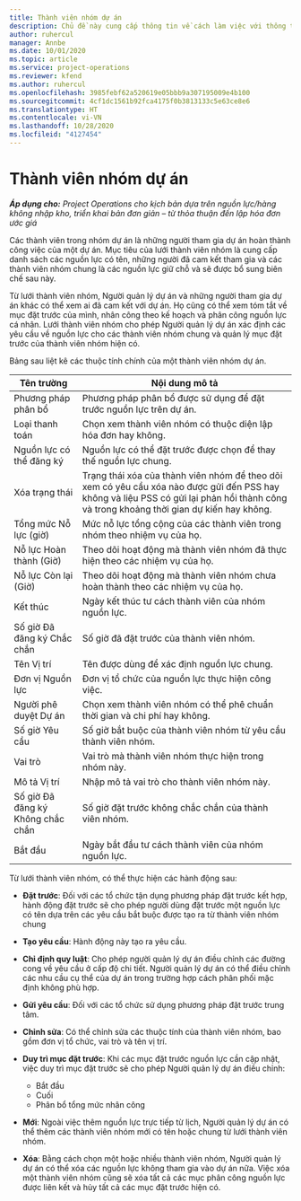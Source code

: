 ```yaml
---
title: Thành viên nhóm dự án
description: Chủ đề này cung cấp thông tin về cách làm việc với thông tin thành viên nhóm dự án, thuộc tính và lập lịch trình.
author: ruhercul
manager: Annbe
ms.date: 10/01/2020
ms.topic: article
ms.service: project-operations
ms.reviewer: kfend
ms.author: ruhercul
ms.openlocfilehash: 3985febf62a520619e05bbb9a307195009e4b100
ms.sourcegitcommit: 4cf1dc1561b92fca4175f0b3813133c5e63ce8e6
ms.translationtype: HT
ms.contentlocale: vi-VN
ms.lasthandoff: 10/28/2020
ms.locfileid: "4127454"
---
```

# <a name="project-team-members"></a>Thành viên nhóm dự án

_**Áp dụng cho:** Project Operations cho kịch bản dựa trên nguồn lực/hàng không nhập kho, triển khai bản đơn giản – từ thỏa thuận đến lập hóa đơn ước giá_

Các thành viên trong nhóm dự án là những người tham gia dự án hoàn thành công việc của một dự án. Mục tiêu của lưới thành viên nhóm là cung cấp danh sách các nguồn lực có tên, những người đã cam kết tham gia và các thành viên nhóm chung là các nguồn lực giữ chỗ và sẽ được bổ sung biên chế sau này.

Từ lưới thành viên nhóm, Người quản lý dự án và những người tham gia dự án khác có thể xem ai đã cam kết với dự án. Họ cũng có thể xem tóm tắt về mục đặt trước của mình, nhân công theo kế hoạch và phân công nguồn lực cá nhân. Lưới thành viên nhóm cho phép Người quản lý dự án xác định các yêu cầu về nguồn lực cho các thành viên nhóm chung và quản lý mục đặt trước của thành viên nhóm hiện có.

Bảng sau liệt kê các thuộc tính chính của một thành viên nhóm dự án.

| Tên trường          | Nội dung mô tả                                                                                                                                                                  |
|--------------------------|-----------------------------------------------------------------------------------------------------------------------------------------------------------------------------------|
| Phương pháp phân bổ        | Phương pháp phân bổ được sử dụng để đặt trước nguồn lực trên dự án.                                                                         |
| Loại thanh toán             | Chọn xem thành viên nhóm có thuộc diện lập hóa đơn hay không.                                                                                                                                       |
| Nguồn lực có thể đăng ký        | Nguồn lực có thể đặt trước được chọn để thay thế nguồn lực chung.                                                                                                                   |
| Xóa trạng thái            | Trạng thái xóa của thành viên nhóm để theo dõi xem có yêu cầu xóa nào được gửi đến PSS hay không và liệu PSS có gửi lại phản hồi thành công và trong khoảng thời gian dự kiến hay không. |
| Tổng mức Nỗ lực (giờ)     | Mức nỗ lực tổng cộng của các thành viên trong nhóm theo nhiệm vụ của họ.                                                                                                                         |
| Nỗ lực Hoàn thành (Giờ) | Theo dõi hoạt động mà thành viên nhóm đã thực hiện theo các nhiệm vụ của họ.                                                                                           |
| Nỗ lực Còn lại (Giờ) | Theo dõi hoạt động mà thành viên nhóm chưa hoàn thành theo các nhiệm vụ của họ.                                                                                    |
| Kết thúc                   | Ngày kết thúc tư cách thành viên của nhóm nguồn lực.                                                                                                                                            |
| Số giờ Đã đăng ký Chắc chắn        | Số giờ đã đặt trước của thành viên nhóm.                                                                                                                                                                |
| Tên Vị trí            | Tên được dùng để xác định nguồn lực chung.                                                                                                                                   |
| Đơn vị Nguồn lực          | Đơn vị tổ chức của nguồn lực thực hiện công việc.                                                                                                                      |
| Người phê duyệt Dự án         | Chọn xem thành viên nhóm có thể phê chuẩn thời gian và chi phí hay không.                                                                                                                     |
| Số giờ Yêu cầu           | Số giờ bắt buộc của thành viên nhóm từ yêu cầu thành viên nhóm.                                                                                                                       |
| Vai trò                     | Vai trò mà thành viên nhóm thực hiện trong nhóm này.                                                                                                                                |
| Mô tả Vị trí     | Nhập mô tả vai trò cho thành viên nhóm này.                                                                                                                             |
| Số giờ Đã đăng ký Không chắc chắn        | Số giờ đặt trước không chắc chắn của thành viên nhóm.                                                                                                                                                                 |
| Bắt đầu                    | Ngày bắt đầu tư cách thành viên của nhóm nguồn lực.                                                                                                                                          |

Từ lưới thành viên nhóm, có thể thực hiện các hành động sau:

- **Đặt trước**: Đối với các tổ chức tận dụng phương pháp đặt trước kết hợp, hành động đặt trước sẽ cho phép người dùng đặt trước một nguồn lực có tên dựa trên các yêu cầu bắt buộc được tạo ra từ thành viên nhóm chung
- **Tạo yêu cầu**: Hành động này tạo ra yêu cầu.
- **Chỉ định quy luật**: Cho phép người quản lý dự án điều chỉnh các đường cong về yêu cầu ở cấp độ chi tiết. Người quản lý dự án có thể điều chỉnh các nhu cầu cụ thể của dự án trong trường hợp cách phân phối mặc định không phù hợp.
- **Gửi yêu cầu**: Đối với các tổ chức sử dụng phương pháp đặt trước trung tâm.
- **Chỉnh sửa**: Có thể chỉnh sửa các thuộc tính của thành viên nhóm, bao gồm đơn vị tổ chức, vai trò và tên vị trí.
- **Duy trì mục đặt trước**: Khi các mục đặt trước nguồn lực cần cập nhật, việc duy trì mục đặt trước sẽ cho phép Người quản lý dự án điều chỉnh:

    - Bắt đầu
    - Cuối
    - Phân bổ tổng mức nhân công

- **Mới**: Ngoài việc thêm nguồn lực trực tiếp từ lịch, Người quản lý dự án có thể thêm các thành viên nhóm mới có tên hoặc chung từ lưới thành viên nhóm.
- **Xóa**: Bằng cách chọn một hoặc nhiều thành viên nhóm, Người quản lý dự án có thể xóa các nguồn lực không tham gia vào dự án nữa. Việc xóa một thành viên nhóm cũng sẽ xóa tất cả các mục phân công nguồn lực được liên kết và hủy tất cả các mục đặt trước hiện có.
